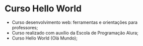 # Curso Hello World

* Curso desenvolvimento web: ferramentas e orientações para professores;
* Curso realizado com auxílio da Escola de Programação Alura;
* Curso Hello World (Olá Mundo);